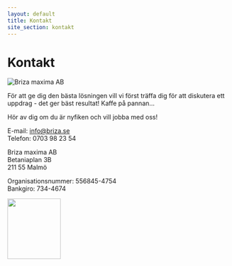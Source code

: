 ```yaml
---
layout: default
title: Kontakt
site_section: kontakt
---
```



# Kontakt

![Briza maxima AB](/images/fotos/briza-rosa.jpg "Foto: Irika Sandstrom")

För att ge dig den bästa lösningen vill vi först träffa dig för att diskutera ett uppdrag - det ger bäst resultat! Kaffe på pannan...

Hör av dig om du är nyfiken och vill jobba med oss!

E-mail: <info@briza.se><br/>
Telefon: 0703 98 23 54
 
Briza maxima AB<br/>
Betaniaplan 3B<br/>
211 55 Malmö

Organisationsnummer: 556845-4754<br/>
Bankgiro: 734-4674

<!-- Facebook Badge START --><a title="Briza maxima AB" href="http://www.facebook.com/Briza.maxima.AB" target="_TOP"><img style="border: 0;" src="http://badge.facebook.com/badge/198935580127922.2180.1100769932.png" alt="" width="120" height="136" /></a><!-- Facebook Badge END -->

